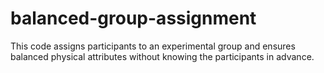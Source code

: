 # balanced-group-assignment
 This code assigns participants to an experimental group and ensures balanced physical attributes without knowing the participants in advance.
